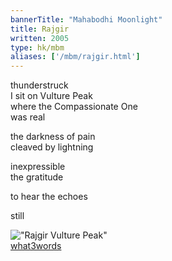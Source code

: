 ```yaml
---
bannerTitle: "Mahabodhi Moonlight" 
title: Rajgir
written: 2005
type: hk/mbm
aliases: ['/mbm/rajgir.html']
---
```


thunderstruck  
I sit on Vulture Peak  
where the Compassionate One  
was real
 
the darkness of pain  
cleaved by lightning  

inexpressible  
the gratitude

to hear the echoes  

still

!["Rajgir Vulture Peak"](/images/pilg1/rajgir.jpg "Rajgir Vulture Peak")  
[what3words](https://what3words.com/emblem.counts.basically)
